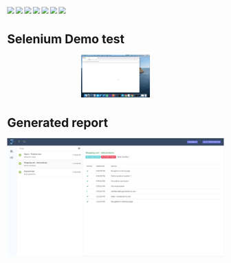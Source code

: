 <p float="left">
<img src="https://img.shields.io/badge/ Project - Maven - Green">
<img src="https://img.shields.io/badge/Design Pattern - Page Object Model - blueviolet">
<img src="https://img.shields.io/badge/ Framework - TestNG - Orange">
<img src="https://img.shields.io/badge/ Report - Extent Reports - Blue">
<img src="https://img.shields.io/badge/ Test - Data Driven - Red">
<img src="https://img.shields.io/badge/ Test - Parallel - Purple">
<img src="https://img.shields.io/badge/ Read Excel - POI XML - Pink">
</p>

<h1>Selenium Demo test </h1>
<p align="center">
<img src="demo.gif" height="100"> 
</p>

<h1> Generated report </h1>
<img src="report.png">